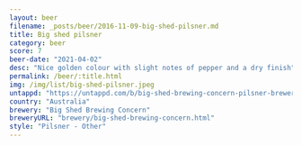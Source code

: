 ```yaml
---
layout: beer
filename: _posts/beer/2016-11-09-big-shed-pilsner.md
title: Big shed pilsner
category: beer
score: 7
beer-date: "2021-04-02"
desc: "Nice golden colour with slight notes of pepper and a dry finish"
permalink: /beer/:title.html
img: /img/list/big-shed-pilsner.jpeg
untappd: "https://untappd.com/b/big-shed-brewing-concern-pilsner-brewers-series/3777515"
country: "Australia"
brewery: "Big Shed Brewing Concern"
breweryURL: "brewery/big-shed-brewing-concern.html"
style: "Pilsner - Other"
---
```

